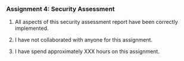 ### Assignment 4: Security Assessment

1. All aspects of this security assessment report have been correctly implemented.

2. I have not collaborated with anyone for this assignment.

3. I have spend approximately XXX hours on this assignment.
